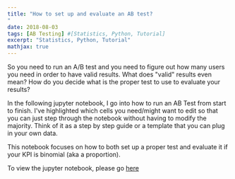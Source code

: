 ```yaml
---
title: "How to set up and evaluate an AB test?
"
date: 2018-08-03
tags: [AB Testing] #[Statistics, Python, Tutorial]
excerpt: "Statistics, Python, Tutorial"
mathjax: true
---
```



So you need to run an A/B test and you need to figure out how many users you need in order to have valid results. What does "valid" results even mean? How do you decide what is the proper test to use to evaluate your results? 

In the following jupyter notebook, I go into how to run an AB Test from start to finish. I've highlighted which cells you need/might want to edit so that you can just step through the notebook without having to modify the majority. Think of it as a step by step guide or a template that you can plug in your own data.

This notebook focuses on how to both set up a proper test and evaluate it if your KPI is binomial (aka a proportion).

To view the jupyter notebook, please go [here](https://github.com/pleonova/ab-testing) 